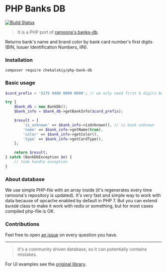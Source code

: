 # PHP Banks DB

[![Build Status](https://travis-ci.com/chekalskiy/php-bank-db.svg?branch=master)](https://travis-ci.com/chekalskiy/php-bank-db)

> It is a PHP port of [ramoona's banks-db](https://github.com/ramoona/banks-db).

Returns bank's name and brand color by bank card number's first digits (BIN, Issuer Identification Numbers, IIN).

### Installation

```
composer require chekalskiy/php-bank-db
```

### Basic usage

```php
$card_prefix = '5275 9400 0000 0000'; // we only need first 6 digits but it could be the whole card number

try {
    $bank_db = new BankDb();
    $bank_info = $bank_db->getBankInfo($card_prefix);

    $result = [
        'is_unknown' => $bank_info->isUnknown(), // is bank unknown
        'name' => $bank_info->getName(true),
        'color' => $bank_info->getColor(),
        'type' => $bank_info->getCardType(),
    ];

    return $result;
} catch (BankDbException $e) {
    // todo handle exception
}
```

### About database

We use simple PHP-file with an array inside (it's regenerates every time ramoona's repository is updated). It's very fast and simple way to work with data because of opcache enabled by default in PHP 7. But you can extend `BankDB` class to make it work with redis or something, but for most cases compiled php-file is OK.

### Contributions

Feel free to open [an issue](https://github.com/chekalskiy/php-bank-db/issues) on every question you have.

---

> It's a community driven database, so it can potentially contains mistakes.

For UI examples see the [original library](https://github.com/ramoona/banks-db).
